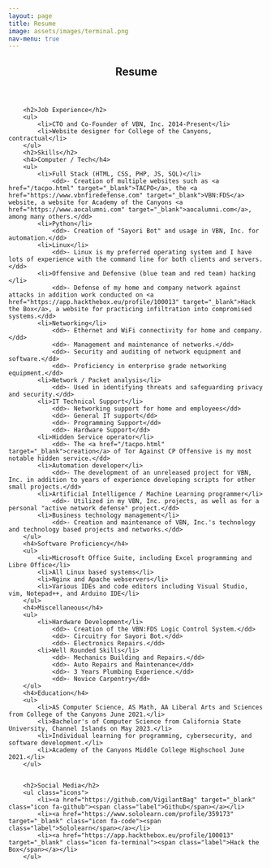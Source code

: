 ```yaml
---
layout: page
title: Resume
image: assets/images/terminal.png
nav-menu: true
---
```


<!-- Main -->
<div id="main" class="alt">

<!-- One -->
<section id="one">
	<div class="inner">
		<header class="major">
			<h1>Resume</h1>
		</header>

<!-- Content -->
<div class="row">
	<div class="6u 12u$(small)">

		<h2>Job Experience</h2>
		<ul>
			<li>CTO and Co-Founder of VBN, Inc. 2014-Present</li>
			<li>Website designer for College of the Canyons, contractual</li>
		</ul>
		<h2>Skills</h2>
		<h4>Computer / Tech</h4>
		<ul>
			<li>Full Stack (HTML, CSS, PHP, JS, SQL)</li>
				<dd>- Creation of multiple websites such as <a href="/tacpo.html" target="_blank">TACPO</a>, the <a href="https://www.vbnfiredefense.com" target="_blank">VBN:FDS</a> website, a website for Academy of the Canyons <a href="https://www.aocalumni.com" target="_blank">aocalumni.com</a>, among many others.</dd>
			<li>Python</li>
				<dd>- Creation of "Sayori Bot" and usage in VBN, Inc. for automation.</dd>
			<li>Linux</li>
				<dd>- Linux is my preferred operating system and I have lots of experience with the command line for both clients and servers.</dd>
			<li>Offensive and Defensive (blue team and red team) hacking </li>
				<dd>- Defense of my home and company network against attacks in addition work conducted on <a href="https://app.hackthebox.eu/profile/100013" target="_blank">Hack the Box</a>, a website for practicing infiltration into compromised systems.</dd>
			<li>Networking</li>
				<dd>- Ethernet and WiFi connectivity for home and company.</dd>
				<dd>- Management and maintenance of networks.</dd>
				<dd>- Security and auditing of network equipment and software.</dd>
				<dd>- Proficiency in enterprise grade networking equipment.</dd>
			<li>Network / Packet analysis</li>
				<dd>- Used in identifying threats and safeguarding privacy and security.</dd>
			<li>IT Technical Support</li>
				<dd>- Networking support for home and employees</dd>
				<dd>- General IT support</dd>
				<dd>- Programming Support</dd>
				<dd>- Hardware Support</dd>
			<li>Hidden Service operator</li>
				<dd>- The <a href="/tacpo.html" target="_blank">creation</a> of Tor Against CP Offensive is my most notable hidden service.</dd>
			<li>Automation developer</li>
				<dd>- The development of an unreleased project for VBN, Inc. in addition to years of experience developing scripts for other small projects.</dd>
			<li>Artificial Intelligence / Machine Learning programmer</li>
				<dd>- Utilized in my VBN, Inc. projects, as well as for a personal "active network defense" project.</dd>
			<li>Business technology management</li>
				<dd>- Creation and maintenance of VBN, Inc.'s technology and technology based projects and networks.</dd>
		</ul>
		<h4>Software Proficiency</h4>
		<ul>
			<li>Microsoft Office Suite, including Excel programming and Libre Office</li>
			<li>All Linux based systems</li>
			<li>Nginx and Apache webservers</li>
			<li>Various IDEs and code editors including Visual Studio, vim, Notepad++, and Arduino IDE</li>
		</ul>
		<h4>Miscellaneous</h4>
		<ul>
			<li>Hardware Development</li>
				<dd>- Creation of the VBN:FDS Logic Control System.</dd>
				<dd>- Circuitry for Sayori Bot.</dd>
				<dd>- Electronics Repairs.</dd>
			<li>Well Rounded Skills</li>
				<dd>- Mechanics Building and Repairs.</dd>
				<dd>- Auto Repairs and Maintenance</dd>
				<dd>- 3 Years Plumbing Experience.</dd>
				<dd>- Novice Carpentry</dd>
		</ul>
		<h4>Education</h4>
		<ul>
			<li>AS Computer Science, AS Math, AA Liberal Arts and Sciences from College of the Canyons June 2021.</li>
			<li>Bachelor's of Computer Science from California State University, Channel Islands on May 2023.</li>
			<li>Individual learning for programming, cybersecurity, and software development.</li>
			<li>Academy of the Canyons Middle College Highschool June 2021.</li>
		</ul>
		

		<h2>Social Media</h2>
		<ul class="icons">
			<li><a href="https://github.com/VigilantBag" target="_blank" class="icon fa-github"><span class="label">Github</span></a></li>
			<li><a href="https://www.sololearn.com/profile/359173" target="_blank" class="icon fa-code"><span class="label">Sololearn</span></a></li>
			<li><a href="https://app.hackthebox.eu/profile/100013" target="_blank" class="icon fa-terminal"><span class="label">Hack the Box</span></a></li>
		</ul>
</div>

</div>
